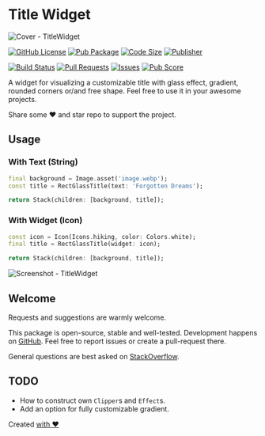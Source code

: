 # Title Widget

![Cover - TitleWidget](https://raw.githubusercontent.com/signmotion/title_widget/master/images/cover.webp)

[![GitHub License](https://img.shields.io/badge/license-MIT-blue.svg)](https://opensource.org/licenses/MIT)
[![Pub Package](https://img.shields.io/pub/v/title_widget.svg?logo=dart&logoColor=00b9fc&color=blue)](https://pub.dartlang.org/packages/title_widget)
[![Code Size](https://img.shields.io/github/languages/code-size/signmotion/title_widget?logo=github&logoColor=white)](https://github.com/signmotion/title_widget)
[![Publisher](https://img.shields.io/pub/publisher/title_widget)](https://pub.dev/publishers/syrokomskyi.com)

[![Build Status](https://img.shields.io/github/actions/workflow/status/signmotion/title_widget/flutter-ci.yml?logo=github-actions&logoColor=white)](https://github.com/signmotion/title_widget/actions)
[![Pull Requests](https://img.shields.io/github/issues-pr/signmotion/title_widget?logo=github&logoColor=white)](https://github.com/signmotion/title_widget/pulls)
[![Issues](https://img.shields.io/github/issues/signmotion/title_widget?logo=github&logoColor=white)](https://github.com/signmotion/title_widget/issues)
[![Pub Score](https://img.shields.io/pub/points/title_widget?logo=dart&logoColor=00b9fc)](https://pub.dev/packages/title_widget/score)

A widget for visualizing a customizable title with glass effect, gradient, rounded corners or/and free shape.
Feel free to use it in your awesome projects.

Share some ❤️ and star repo to support the project.

## Usage

### With Text (String)

```dart
final background = Image.asset('image.webp');
const title = RectGlassTitle(text: 'Forgotten Dreams');

return Stack(children: [background, title]);
```

### With Widget (Icon)

```dart
const icon = Icon(Icons.hiking, color: Colors.white);
final title = RectGlassTitle(widget: icon);

return Stack(children: [background, title]);
```

![Screenshot - TitleWidget](https://raw.githubusercontent.com/signmotion/title_widget/master/images/screenshots/1.gif)

## Welcome

Requests and suggestions are warmly welcome.

This package is open-source, stable and well-tested. Development happens on
[GitHub](https://github.com/signmotion/title_widget). Feel free to report issues
or create a pull-request there.

General questions are best asked on
[StackOverflow](https://stackoverflow.com/search?q=title_widget+flutter).

## TODO

- How to construct own `Clipper`s and `Effect`s.
- Add an option for fully customizable gradient.

Created [with ❤️](https://syrokomskyi.com)

